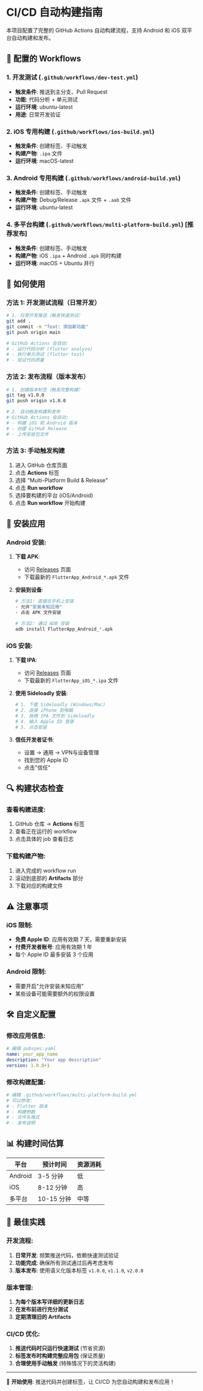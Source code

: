# CI/CD 自动构建指南

本项目配置了完整的 GitHub Actions 自动构建流程，支持 Android 和 iOS 双平台自动构建和发布。

## 🔧 配置的 Workflows

### 1. 开发测试 (`.github/workflows/dev-test.yml`)
- **触发条件**: 推送到主分支、Pull Request  
- **功能**: 代码分析 + 单元测试
- **运行环境**: ubuntu-latest
- **用途**: 日常开发验证

### 2. iOS 专用构建 (`.github/workflows/ios-build.yml`)
- **触发条件**: 创建标签、手动触发
- **构建产物**: `.ipa` 文件
- **运行环境**: macOS-latest

### 3. Android 专用构建 (`.github/workflows/android-build.yml`)
- **触发条件**: 创建标签、手动触发
- **构建产物**: Debug/Release `.apk` 文件 + `.aab` 文件
- **运行环境**: ubuntu-latest

### 4. 多平台构建 (`.github/workflows/multi-platform-build.yml`) **[推荐发布]**
- **触发条件**: 创建标签、手动触发
- **构建产物**: iOS `.ipa` + Android `.apk` 同时构建
- **运行环境**: macOS + Ubuntu 并行

## 🚀 如何使用

### 方法 1: 开发测试流程（日常开发）

```bash
# 1. 日常开发推送（触发快速测试）
git add .
git commit -m "feat: 添加新功能"
git push origin main

# GitHub Actions 会自动:
# - 运行代码分析 (flutter analyze)
# - 执行单元测试 (flutter test)
# - 验证代码质量
```

### 方法 2: 发布流程（版本发布）

```bash
# 1. 创建版本标签（触发完整构建）
git tag v1.0.0
git push origin v1.0.0

# 2. 自动触发构建和发布
# GitHub Actions 会自动:
# - 构建 iOS 和 Android 版本
# - 创建 GitHub Release
# - 上传安装包文件
```

### 方法 3: 手动触发构建

1. 进入 GitHub 仓库页面
2. 点击 **Actions** 标签
3. 选择 "Multi-Platform Build & Release"
4. 点击 **Run workflow**
5. 选择要构建的平台 (iOS/Android)
6. 点击 **Run workflow** 开始构建

## 📱 安装应用

### Android 安装:

1. **下载 APK**:
   - 访问 [Releases](../../releases) 页面
   - 下载最新的 `FlutterApp_Android_*.apk` 文件

2. **安装到设备**:
   ```bash
   # 方法1: 直接在手机上安装
   - 允许"安装未知应用"
   - 点击 APK 文件安装
   
   # 方法2: 通过 ADB 安装
   adb install FlutterApp_Android_*.apk
   ```

### iOS 安装:

1. **下载 IPA**:
   - 访问 [Releases](../../releases) 页面
   - 下载最新的 `FlutterApp_iOS_*.ipa` 文件

2. **使用 Sideloadly 安装**:
   ```bash
   # 1. 下载 Sideloadly (Windows/Mac)
   # 2. 连接 iPhone 到电脑
   # 3. 拖拽 IPA 文件到 Sideloadly
   # 4. 输入 Apple ID 登录
   # 5. 点击安装
   ```

3. **信任开发者证书**:
   - 设置 → 通用 → VPN与设备管理
   - 找到您的 Apple ID
   - 点击"信任"

## 🔍 构建状态检查

### 查看构建进度:
1. GitHub 仓库 → **Actions** 标签
2. 查看正在运行的 workflow
3. 点击具体的 job 查看日志

### 下载构建产物:
1. 进入完成的 workflow run
2. 滚动到底部的 **Artifacts** 部分
3. 下载对应的构建文件

## ⚠️ 注意事项

### iOS 限制:
- **免费 Apple ID**: 应用有效期 7 天，需要重新安装
- **付费开发者账号**: 应用有效期 1 年
- 每个 Apple ID 最多安装 3 个应用

### Android 限制:
- 需要开启"允许安装未知应用"
- 某些设备可能需要额外的权限设置

## 🛠️ 自定义配置

### 修改应用信息:
```yaml
# 编辑 pubspec.yaml
name: your_app_name
description: "Your app description"
version: 1.0.0+1
```

### 修改构建配置:
```yaml
# 编辑 .github/workflows/multi-platform-build.yml
# 可以修改:
# - Flutter 版本
# - 构建参数
# - 文件名格式
# - 发布说明
```

## 📊 构建时间估算

| 平台 | 预计时间 | 资源消耗 |
|------|----------|----------|
| Android | 3-5 分钟 | 低 |
| iOS | 8-12 分钟 | 高 |
| 多平台 | 10-15 分钟 | 中等 |

## 🎯 最佳实践

### 开发流程:
1. **日常开发**: 频繁推送代码，依赖快速测试验证
2. **功能完成**: 确保所有测试通过后再考虑发布
3. **版本发布**: 使用语义化版本标签 `v1.0.0`, `v1.1.0`, `v2.0.0`

### 版本管理:
1. **为每个版本写详细的更新日志**
2. **在发布前进行充分测试**
3. **定期清理旧的 Artifacts**

### CI/CD 优化:
1. **推送代码时只运行快速测试** (节省资源)
2. **标签发布时构建完整应用包** (保证质量)
3. **合理使用手动触发** (特殊情况下的灵活构建)

---

🚀 **开始使用**: 推送代码并创建标签，让 CI/CD 为您自动构建和发布应用！ 